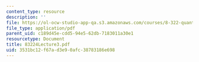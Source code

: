 ```yaml
---
content_type: resource
description: ''
file: https://ol-ocw-studio-app-qa.s3.amazonaws.com/courses/8-322-quantum-theory-ii-spring-2003/3531bc12f67ad3e90afc38783186e698_83224Lecture3.pdf
file_type: application/pdf
parent_uid: c189d45e-cdd5-94e5-62db-7183011a30e1
resourcetype: Document
title: 83224Lecture3.pdf
uid: 3531bc12-f67a-d3e9-0afc-38783186e698
---
```

